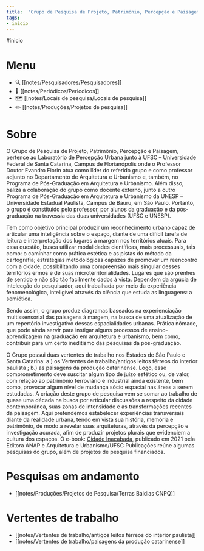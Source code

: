 ```yaml
---
title:  "Grupo de Pesquisa de Projeto, Patrimônio, Percepção e Paisagem"
tags: 
- inicio
---
```


#inicio

# Menu
- 🔍 [[notes/Pesquisadores/Pesquisadores]]
- 📄 [[notes/Periódicos/Periodicos]]
- 🗺️ [[notes/Locais de pesquisa/Locais de pesquisa]]
- ✏️ [[notes/Produções/Projetos de pesquisa]]

# Sobre

O Grupo de Pesquisa de Projeto, Patrimônio, Percepção e Paisagem, pertence ao Laboratório de Percepção Urbana junto à UFSC  – Universidade Federal de Santa Catarina, Campus de Florianópolis onde o Professor Doutor Evandro Fiorin atua como líder do referido grupo e como professor adjunto no Departamento de Arquitetura e Urbanismo e, também, no Programa de Pós-Graduação em Arquitetura e Urbanismo. Além disso, baliza a colaboração do grupo como docente externo, junto a outro Programa de Pós-Graduação em Arquitetura e Urbanismo da UNESP – Universidade Estadual Paulista, Campus de Bauru, em São Paulo. Portanto, o grupo é constituído pelo professor, por alunos da graduação e da pós-graduação na travessia das duas universidades (UFSC e UNESP). 

Tem como objetivo principal produzir um reconhecimento urbano capaz de articular uma inteligência sobre o espaço, diante de uma difícil tarefa de leitura e interpretação dos lugares à margem nos territórios atuais. Para essa questão, busca utilizar modalidades científicas, mais processuais, tais como: o caminhar como prática estética e as pistas do método da cartografia; estratégias metodológicas capazes de promover um reencontro com a cidade, possibilitando uma compreensão mais singular desses territórios ermos e de suas microterritorialidades. Lugares que são prenhes de sentido e não são tão facilmente dados à vista. Dependem da argúcia de intelecção do pesquisador, aqui trabalhada por meio da experiência fenomenológica, inteligível através da ciência que estuda as linguagens: a semiótica. 

Sendo assim, o grupo produz diagramas baseados na experienciação multissensorial das paisagens à margem, na busca de uma atualização de um repertório investigativo dessas espacialidades urbanas. Prática nômade, que pode ainda servir para instigar alguns processos de ensino-aprendizagem na graduação em arquitetura e urbanismo, bem como, contribuir para um certo ineditismo das pesquisas da pós-graduação.

O Grupo possui duas vertentes de trabalho nos Estados de São Paulo e Santa Catarina: a.) os Vertentes de trabalho/antigos leitos férreos do interior paulista ; b.) as paisagens da produção catarinense. Logo, esse comprometimento deve suscitar algum tipo de juízo estético ou, de valor, com relação ao patrimônio ferroviário e industrial ainda existente, bem como, provocar algum nível de mudança sócio espacial nas áreas a serem estudadas. A criação deste grupo de pesquisa vem se somar ao trabalho de quase uma década na busca por articular discussões a respeito da cidade contemporânea, suas zonas de intensidade e as transformações recentes da paisagem. Aqui pretendemos estabelecer experiências transversais diante da realidade urbana, tendo em vista sua história, memória e patrimônio, de modo a revelar suas arquiteturas, através da percepção e investigação acurada, afim de produzir projetos plurais que evidenciem a cultura dos espaços. O e-book: [Cidade Inacabada](https://www.estantedaanap.org/product-page/a-cidade-inacabada), publicado em 2021 pela Editora ANAP e Arquitetura e Urbanismo/UFSC Publicações reúne algumas pesquisas do grupo, além de projetos de pesquisa financiados.

# Pesquisas em andamento
- [[notes/Produções/Projetos de Pesquisa/Terras Baldias CNPQ]]

# Vertentes de trabalho
- [[notes/Vertentes de trabalho/antigos leitos férreos do interior paulista]]
- [[notes/Vertentes de trabalho/paisagens da produção catarinense]]